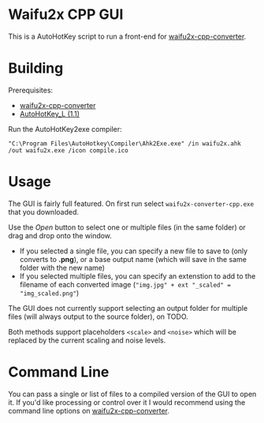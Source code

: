 # Waifu2x CPP GUI
This is a AutoHotKey script to run a front-end for [waifu2x-cpp-converter](https://github.com/DeadSix27/waifu2x-converter-cpp).

# Building
Prerequisites:
* [waifu2x-cpp-converter](https://github.com/DeadSix27/waifu2x-converter-cpp)
* [AutoHotKey_L (1.1)](https://www.autohotkey.com/download/)

Run the AutoHotKey2exe compiler:

`"C:\Program Files\AutoHotkey\Compiler\Ahk2Exe.exe" /in waifu2x.ahk /out waifu2x.exe /icon compile.ico`

# Usage
The GUI is fairly full featured. On first run select `waifu2x-converter-cpp.exe` that you downloaded.

Use the *Open* button to select one or multiple files (in the same folder) or drag and drop onto the window.

* If you selected a single file, you can specify a new file to save to (only converts to **.png**), or a base
output name (which will save in the same folder with the new name)
* If you selected multiple files, you can specify an extenstion to add to the filename of each converted image (`"img.jpg" + ext "_scaled" = "img_scaled.png"`)

The GUI does not currently support selecting an output folder for multiple files (will always output to the source folder), on TODO.

Both methods support placeholders `<scale>` and `<noise>` which will be replaced by the current scaling and noise levels.

# Command Line
You can pass a single or list of files to a compiled version of the GUI to open it. If you'd like processing or control over it I would recommend using the command line options on [waifu2x-cpp-converter](https://github.com/DeadSix27/waifu2x-converter-cpp).